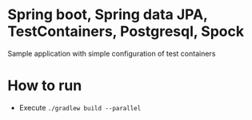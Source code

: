 # Spring boot, Spring data JPA, TestContainers, Postgresql, Spock

Sample application with simple configuration of test containers

# How to run
* Execute `./gradlew build --parallel`
